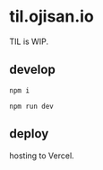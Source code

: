 # til.ojisan.io

TIL is WIP.

## develop

```
npm i

npm run dev
```

## deploy

hosting to Vercel.
